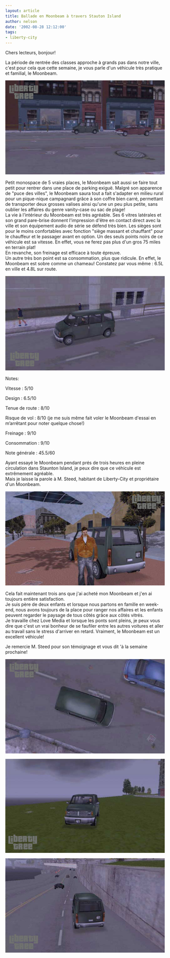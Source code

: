 ```yaml
---
layout: article
title: Ballade en Moonbeam à travers Stauton Island
author: nelson
date: '2002-08-28 12:12:00'
tags:
- liberty-city
---
```


Chers lecteurs, bonjour!

La période de rentrée des classes approche à grands pas dans notre ville, c'est pour cela que cette semaine, je vous parle d'un véhicule très pratique et familial, le Moonbeam.

![](  /content/images/2016/07/Moonbeam5.jpg)

Petit monospace de 5 vraies places, le Moonbeam sait aussi se faire tout petit pour rentrer dans une place de parking exiguë. Malgré son apparence de "puce des villes", le Moonbeam saura tout a fait s'adapter en milieu rural pour un pique-nique campagnard grâce à son coffre bien carré, permettant de transporter deux grosses valises ainsi qu'une un peu plus petite, sans oublier les affaires du genre vanity-case ou sac de plage!  
La vie à l’intérieur du Moonbeam est très agréable. Ses 6 vitres latérales et son grand pare-brise donnent l'impression d'être en contact direct avec la ville et son équipement audio de série se défend très bien. Les sièges sont pour le moins confortables avec fonction "siège massant et chauffant" pour le chauffeur et le passager avant en option. Un des seuls points noirs de ce véhicule est sa vitesse. En effet, vous ne ferez pas plus d'un gros 75 miles en terrain plat!  
En revanche, son freinage est efficace à toute épreuve.  
Un autre très bon point est sa consommation, plus que ridicule. En effet, le Moonbeam est sobre comme un chameau! Constatez par vous même : 6.5L en ville et 4.8L sur route.

![](  /content/images/2016/07/Moonbeam.jpg)

Notes:

Vitesse : 5/10

Design : 6.5/10

Tenue de route : 8/10

Risque de vol : 8/10 (je me suis même fait voler le Moonbeam d'essai en m’arrêtant pour noter quelque chose!)

Freinage : 9/10

Consommation : 9/10

Note générale : 45.5/60

Ayant essayé le Moonbeam pendant prés de trois heures en pleine circulation dans Staunton Island, je peux dire que ce véhicule est extrêmement agréable.  
Mais je laisse la parole à M. Steed, habitant de Liberty-City et propriétaire d'un Moonbeam.

![](  /content/images/2016/07/Moonbeam10.jpg)

Cela fait maintenant trois ans que j'ai acheté mon Moonbeam et j'en ai toujours entière satisfaction.  
Je suis père de deux enfants et lorsque nous partons en famille en week-end, nous avons toujours de la place pour ranger nos affaires et les enfants peuvent regarder le paysage de tous côtés grâce aux côtés vitrés.  
Je travaille chez Love Media et lorsque les ponts sont pleins, je peux vous dire que c'est un vrai bonheur de se faufiler entre les autres voitures et aller au travail sans le stress d'arriver en retard. Vraiment, le Moonbeam est un excellent véhicule!

Je remercie M. Steed pour son témoignage et vous dit 'à la semaine prochaine!

![](  /content/images/2016/07/Moonbeam4.jpg)

![](  /content/images/2016/07/Moonbeam8.jpg)

![](  /content/images/2016/07/Moonbeam9.jpg)

<!--kg-card-end: markdown-->
